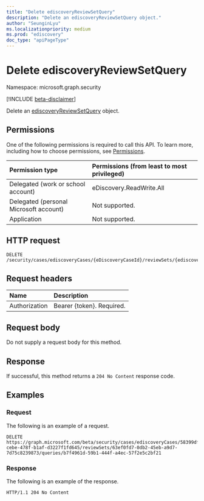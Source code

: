 ```yaml
---
title: "Delete ediscoveryReviewSetQuery"
description: "Delete an ediscoveryReviewSetQuery object."
author: "SeunginLyu"
ms.localizationpriority: medium
ms.prod: "ediscovery"
doc_type: "apiPageType"
---
```


# Delete ediscoveryReviewSetQuery
Namespace: microsoft.graph.security

[!INCLUDE [beta-disclaimer](../../includes/beta-disclaimer.md)]

Delete an [ediscoveryReviewSetQuery](../resources/security-ediscoveryreviewsetquery.md) object.

## Permissions
One of the following permissions is required to call this API. To learn more, including how to choose permissions, see [Permissions](/graph/permissions-reference).

|Permission type|Permissions (from least to most privileged)|
|:---|:---|
|Delegated (work or school account)|eDiscovery.ReadWrite.All|
|Delegated (personal Microsoft account)|Not supported.|
|Application|Not supported.|

## HTTP request

<!-- {
  "blockType": "ignored"
}
-->
``` http
DELETE /security/cases/ediscoveryCases/{eDiscoveryCaseId}/reviewSets/{ediscoveryReviewSetId}/queries/{eDiscoveryReviewSetQueryId}
```

## Request headers
|Name|Description|
|:---|:---|
|Authorization|Bearer {token}. Required.|

## Request body
Do not supply a request body for this method.

## Response

If successful, this method returns a `204 No Content` response code.

## Examples

### Request
The following is an example of a request.

<!-- {
  "blockType": "request",
  "name": "delete_ediscoveryreviewsetquery"
}
-->
``` http
DELETE https://graph.microsoft.com/beta/security/cases/ediscoveryCases/58399dff-cebe-478f-b1af-d3227f1fd645/reviewSets/63ef0fd7-0db2-45eb-a9d7-7d75c8239873/queries/b7f4961d-59b1-444f-a4ec-57f2e5c2bf21
```

### Response
The following is an example of the response.

<!-- {
  "blockType": "response",
  "truncated": true
}
-->
``` http
HTTP/1.1 204 No Content
```

